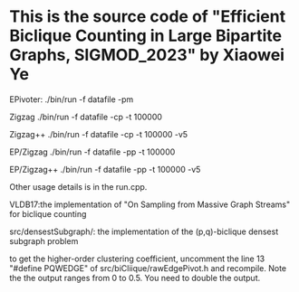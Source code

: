 # This is the source code of "Efficient Biclique Counting in Large Bipartite Graphs, SIGMOD_2023" by Xiaowei Ye

EPivoter:
./bin/run -f datafile -pm

Zigzag
./bin/run -f datafile -cp -t 100000

Zigzag++
./bin/run -f datafile -cp -t 100000 -v5

EP/Zigzag
./bin/run -f datafile -pp -t 100000

EP/Zigzag++
./bin/run -f datafile -pp -t 100000 -v5

Other usage details is in the run.cpp.

VLDB17:the implementation of "On Sampling from Massive Graph Streams" for biclique counting

src/densestSubgraph/: the implementation of the (p,q)-biclique densest subgraph problem

to get the higher-order clustering coefficient, uncomment the line 13 "#define PQWEDGE" of src/biCliique/rawEdgePivot.h and recompile. Note the the output ranges from 0 to 0.5. You need to double the output.
